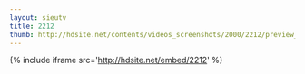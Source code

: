 ```yaml
---
layout: sieutv
title: 2212
thumb: http://hdsite.net/contents/videos_screenshots/2000/2212/preview_360p.mp4.jpg
---
```

{% include iframe src='http://hdsite.net/embed/2212' %}
 

